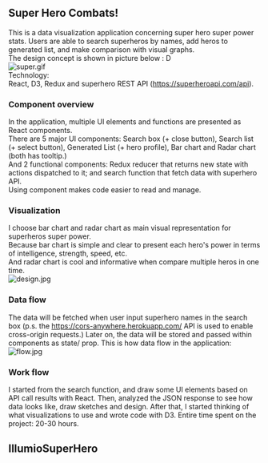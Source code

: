 
## Super Hero Combats!
This is a data visualization application concerning super hero super power stats. Users are able to search superheros by names, add heros to generated list, and make comparison with visual graphs. <br />
The design concept is shown in picture below : D <br />
![super.gif](https://i.loli.net/2019/12/12/8y2lbQi3sOk9tTa.gif) <br />
Technology: <br />
React, D3, Redux and superhero REST API (https://superheroapi.com/api). 

### Component overview

In the application, multiple UI elements and functions are presented as React components. <br />
There are 5 major UI components: Search box (+ close button), Search list (+ select button), Generated List (+ hero profile), Bar chart and Radar chart (both has tooltip.) <br />
And 2 functional components: Redux reducer that returns new state with actions dispatched to it; and search function that fetch data with superhero API. <br />
Using component makes code easier to read and manage.


### Visualization

I choose bar chart and radar chart as main visual representation for superheros super power. <br />
Because bar chart is simple and clear to present each hero's power in terms of intelligence, strength, speed, etc.<br />
And radar chart is cool and informative when compare multiple heros in one time. <br />
![design.jpg](https://i.loli.net/2019/12/12/9HAcNFT8PREI6w7.jpg)

### Data flow

The data will be fetched when user input superhero names in the search box (p.s. the https://cors-anywhere.herokuapp.com/ API is used to enable cross-origin requests.) Later on, the data will be stored and passed within components as state/ prop. This is how data flow in the application: <br />
![flow.jpg](https://i.loli.net/2019/12/12/E9dfI6Yz1csPRMj.jpg)

### Work flow
I started from the search function, and draw some UI elements based on API call results with React. Then, analyzed the JSON response to see how data looks like, draw sketches and design. After that, I started thinking of what visualizations to use and wrote code with D3. Entire time spent on the project: 20-30 hours.

## IllumioSuperHero
